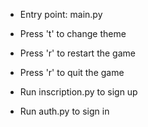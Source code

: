 
- Entry point: main.py
- Press 't' to change theme 
- Press 'r' to restart the game
- Press 'r' to quit the game

- Run inscription.py to sign up
- Run auth.py to sign in